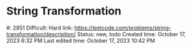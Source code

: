 # String Transformation

#: 2851
Difficult: Hard
link: https://leetcode.com/problems/string-transformation/description/
Status: new, todo
Created time: October 17, 2023 6:32 PM
Last edited time: October 17, 2023 10:42 PM